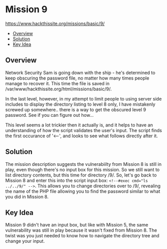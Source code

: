 # Mission 9
https://www.hackthissite.org/missions/basic/9/

- [Overview](#overview)
- [Solution](#solution)
- [Key Idea](#key-idea)

## Overview
Network Security Sam is going down with the ship - he's determined to keep obscuring the password file, no matter how many times people manage to recover it. This time the file is saved in /var/www/hackthissite.org/html/missions/basic/9/.  

In the last level, however, in my attempt to limit people to using server side includes to display the directory listing to level 8 only, I have mistakenly screwed up somewhere.. there is a way to get the obscured level 9 password. See if you can figure out how...  

This level seems a lot trickier then it actually is, and it helps to have an understanding of how the script validates the user's input. The script finds the first occurance of '<--', and looks to see what follows directly after it.  

## Solution
The mission description suggests the vulnerabiilty from Mission 8 is still in play, even though there's no input box for this mission. So we still want to list directory contents, but this time for directory /9/. So, let's go back to Mission 8 and enter this into the script input box: `<!--#exec cmd="ls ../../9/" -->`. This allows you to change directories over to /9/, revealing the name of the PHP file allowing you to find the password similar to what you did in Mission 8.  

## Key Idea
Mission 9 didn't have an input box, but like with Mission 5, the same vulnerability was still in play because it wasn't fixed from Mission 8. The twist was you just needed to know how to navigate the directory tree and change your input.